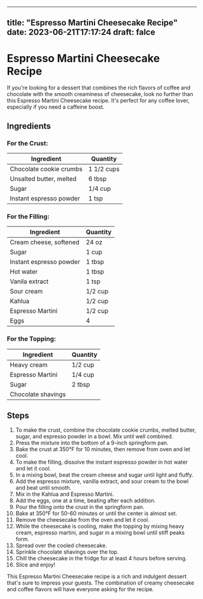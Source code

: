 
---
title: "Espresso Martini Cheesecake Recipe"
date: 2023-06-21T17:17:24
draft: falce
---

# Espresso Martini Cheesecake Recipe

If you're looking for a dessert that combines the rich flavors of coffee and chocolate with the smooth creaminess of cheesecake, look no further than this Espresso Martini Cheesecake recipe. It's perfect for any coffee lover, especially if you need a caffeine boost.

## Ingredients

### For the Crust:

| Ingredient                 | Quantity    |
| --------------------------|-------------|
| Chocolate cookie crumbs    | 1 1/2 cups  |
| Unsalted butter, melted    | 6 tbsp      |
| Sugar                      | 1/4 cup     |
| Instant espresso powder    | 1 tsp       |

### For the Filling:

| Ingredient                 | Quantity    |
| --------------------------|-------------|
| Cream cheese, softened     | 24 oz       |
| Sugar                      | 1 cup       |
| Instant espresso powder    | 1 tbsp      |
| Hot water                  | 1 tbsp      |
| Vanila extract             | 1 tsp       |
| Sour cream                 | 1/2 cup     |
| Kahlua                     | 1/2 cup     |
| Espresso Martini           | 1/2 cup     |
| Eggs                       | 4           |

### For the Topping:

| Ingredient                 | Quantity    |
| --------------------------|-------------|
| Heavy cream                | 1/2 cup     |
| Espresso Martini           | 1/4 cup     |
| Sugar                      | 2 tbsp      |
| Chocolate shavings         |             |

## Steps

1. To make the crust, combine the chocolate cookie crumbs, melted butter, sugar, and espresso powder in a bowl. Mix until well combined.
2. Press the mixture into the bottom of a 9-inch springform pan. 
3. Bake the crust at 350°F for 10 minutes, then remove from oven and let cool.
4. To make the filling, dissolve the instant espresso powder in hot water and let it cool. 
5. In a mixing bowl, beat the cream cheese and sugar until light and fluffy.
6. Add the espresso mixture, vanilla extract, and sour cream to the bowl and beat until smooth.
7. Mix in the Kahlua and Espresso Martini. 
8. Add the eggs, one at a time, beating after each addition.
9. Pour the filling onto the crust in the springform pan.
10. Bake at 350°F for 50-60 minutes or until the center is almost set.
11. Remove the cheesecake from the oven and let it cool.
12. While the cheesecake is cooling, make the topping by mixing heavy cream, espresso martini, and sugar in a mixing bowl until stiff peaks form.
13. Spread over the cooled cheesecake.
14. Sprinkle chocolate shavings over the top.
15. Chill the cheesecake in the fridge for at least 4 hours before serving.
16. Slice and enjoy!

This Espresso Martini Cheesecake recipe is a rich and indulgent dessert that's sure to impress your guests. The combination of creamy cheesecake and coffee flavors will have everyone asking for the recipe.
